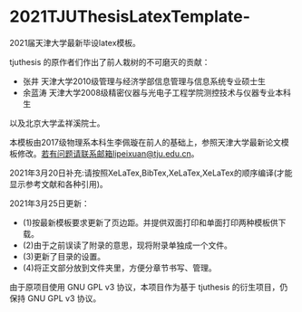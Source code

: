 # 2021TJUThesisLatexTemplate-
2021届天津大学最新毕设latex模板。

tjuthesis 的原作者们作出了前人栽树的不可磨灭的贡献：

* 张井 天津大学2010级管理与经济学部信息管理与信息系统专业硕士生
* 余蓝涛 天津大学2008级精密仪器与光电子工程学院测控技术与仪器专业本科生

以及北京大学孟祥溪院士。

本模板由2017级物理系本科生李佩璇在前人的基础上，参照天津大学最新论文模板修改。若有问题请联系邮箱lipeixuan@tju.edu.cn。

2021年3月20日补充:请按照XeLaTex,BibTex,XeLaTex,XeLaTex的顺序编译(才能显示参考文献和各种引用)。

2021年3月25日更新：
* (1)按最新模板要求更新了页边距。并提供双面打印和单面打印两种模板供下载。
* (2)由于之前误读了附录的意思，现将附录单独成一个文件。
* (3)更新了目录的设置。
* (4)将正文部分放到文件夹里，方便分章节书写、管理。

由于原项目使用 GNU GPL v3 协议，本项目作为基于 tjuthesis 的衍生项目，仍保持 GNU GPL v3 协议。
